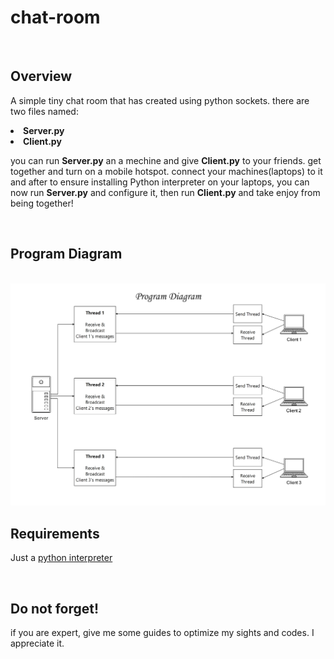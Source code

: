 # chat-room
<br>
<h2>Overview</h2>
<p>A simple tiny chat room that has created using python sockets. there are two files named:<br>
<li> <b>Server.py</b>
<li> <b>Client.py</b>
<p>you can run <b>Server.py</b> an a mechine and give <b>Client.py</b> to your friends.
get together and turn on a mobile hotspot. connect your machines(laptops) to it and after to ensure installing Python interpreter on your laptops, you can now run <b>Server.py</b> and configure it, then run <b>Client.py</b> and take enjoy from being together!
</p><br>

<h2>Program Diagram</h2><br>
<img src='./Program Diagram.jpg'><br>

<h2>Requirements</h2>
<p>Just a <a href="https://www.python.org/ftp/python/3.12.7/python-3.12.7-amd64.exe">python interpreter</a></p><br>
<h2>Do not forget!</h2>
<p>if you are expert, give me some guides to optimize my sights and codes. I appreciate it.</p>
